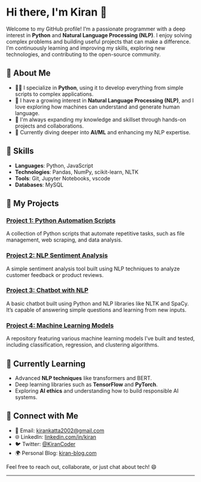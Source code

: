 # Hi there, I'm Kiran 👋

Welcome to my GitHub profile! I’m a passionate programmer with a deep interest in **Python** and **Natural Language Processing (NLP)**. I enjoy solving complex problems and building useful projects that can make a difference. I’m continuously learning and improving my skills, exploring new technologies, and contributing to the open-source community.

## 🚀 About Me

- 👨‍💻 I specialize in **Python**, using it to develop everything from simple scripts to complex applications.
- 🤖 I have a growing interest in **Natural Language Processing (NLP)**, and I love exploring how machines can understand and generate human language.
- 🧠 I'm always expanding my knowledge and skillset through hands-on projects and collaborations.
- 🌱 Currently diving deeper into **AI/ML** and enhancing my NLP expertise.

## 💼 Skills

- **Languages**: Python, JavaScript
- **Technologies**: Pandas, NumPy, scikit-learn, NLTK
- **Tools**: Git, Jupyter Notebooks, vscode
- **Databases**: MySQL


## 📂 My Projects

### [Project 1: Python Automation Scripts](https://github.com/kiran/automation-scripts)
A collection of Python scripts that automate repetitive tasks, such as file management, web scraping, and data analysis.

### [Project 2: NLP Sentiment Analysis](https://github.com/kiran/nlp-sentiment-analysis)
A simple sentiment analysis tool built using NLP techniques to analyze customer feedback or product reviews.

### [Project 3: Chatbot with NLP](https://github.com/kiran/chatbot)
A basic chatbot built using Python and NLP libraries like NLTK and SpaCy. It’s capable of answering simple questions and learning from new inputs.

### [Project 4: Machine Learning Models](https://github.com/kiran/ml-models)
A repository featuring various machine learning models I’ve built and tested, including classification, regression, and clustering algorithms.

## 🌱 Currently Learning

- Advanced **NLP techniques** like transformers and BERT.
- Deep learning libraries such as **TensorFlow** and **PyTorch**.
- Exploring **AI ethics** and understanding how to build responsible AI systems.

## 💬 Connect with Me

- 📧 Email: kirankatta2002@gmail.com
- 🌐 LinkedIn: [linkedin.com/in/kiran](https://linkedin.com/in/kiran)
- 🐦 Twitter: [@KiranCoder](https://twitter.com/KiranCoder)
- 🌍 Personal Blog: [kiran-blog.com](https://kiran-blog.com)

Feel free to reach out, collaborate, or just chat about tech! 😄

---
